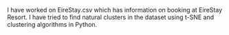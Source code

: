  
 I have worked on EireStay.csv which has information on booking at EireStay Resort. I have tried to find natural clusters in the dataset using t-SNE and clustering algorithms in Python.
